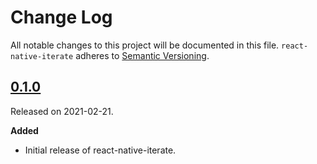 # Change Log

All notable changes to this project will be documented in this file.
`react-native-iterate` adheres to [Semantic Versioning](https://semver.org/).

## [0.1.0](https://github.com/iteratehq/react-native-iterate/releases/tag/v0.1.0)

Released on 2021-02-21.

**Added**

- Initial release of react-native-iterate.